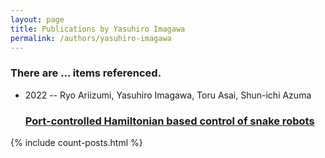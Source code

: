 ```yaml
---
layout: page
title: Publications by Yasuhiro Imagawa
permalink: /authors/yasuhiro-imagawa
---
```


<h3 id="number-posts">There are ... items referenced.</h3>
<ul class="post-list">
<li><span class='post-meta'>2022 -- Ryo Ariizumi, Yasuhiro Imagawa, Toru Asai, Shun-ichi Azuma</span><h3><a class='post-link' href="{{ site.baseurl }}/port-controlled-hamiltonian-based-control-of-snake-robots">Port-controlled Hamiltonian based control of snake robots</a></h3></li>

</ul>
{% include count-posts.html %}
